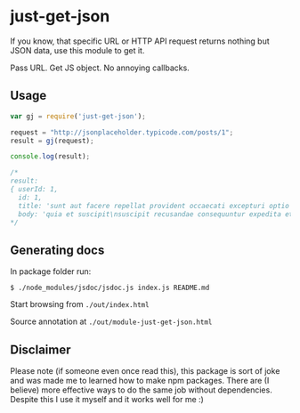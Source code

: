 # just-get-json

If you know, that specific URL or HTTP API request returns nothing but JSON data, use this module to get it.

Pass URL. Get JS object. No annoying callbacks.

## Usage

```javascript
var gj = require('just-get-json');

request = "http://jsonplaceholder.typicode.com/posts/1";
result = gj(request);

console.log(result);

/*
result:
{ userId: 1,
  id: 1,
  title: 'sunt aut facere repellat provident occaecati excepturi optio reprehenderit',
  body: 'quia et suscipit\nsuscipit recusandae consequuntur expedita et cum\nreprehenderit molestiae ut ut quas totam\nnostrum rerum est autem sunt rem eveniet architecto' }
*/
```

## Generating docs

In package folder run:

```
$ ./node_modules/jsdoc/jsdoc.js index.js README.md
```
Start browsing from `./out/index.html`

Source annotation at `./out/module-just-get-json.html`

## Disclaimer

Please note (if someone even once read this), this package is sort of joke and was made me to learned how to make npm packages. There are (I believe) more effective ways to do the same job without dependencies. Despite this I use it myself and it works well for me :)

